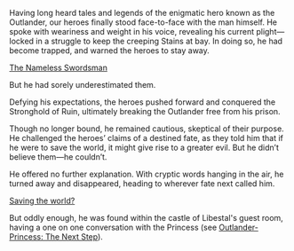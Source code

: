 Having long heard tales and legends of the enigmatic hero known as the Outlander, our heroes finally stood face-to-face with the man himself. He spoke with weariness and weight in his voice, revealing his current plight—locked in a struggle to keep the creeping Stains at bay. In doing so, he had become trapped, and warned the heroes to stay away.

[The Nameless Swordsman](#embed:https://www.youtube.com/live/uX0rZYSrb4Q?si=qveipVP2y98ikBG3&t=4927)

But he had sorely underestimated them.

Defying his expectations, the heroes pushed forward and conquered the Stronghold of Ruin, ultimately breaking the Outlander free from his prison. 

Though no longer bound, he remained cautious, skeptical of their purpose. He challenged the heroes’ claims of a destined fate, as they told him that if he were to save the world, it might give rise to a greater evil. But he didn’t believe them—he couldn’t.

He offered no further explanation. With cryptic words hanging in the air, he turned away and disappeared, heading to wherever fate next called him.

[Saving the world?](#embed:https://www.youtube.com/live/uX0rZYSrb4Q?si=j0u5w9W8hHWcmSfJ&t=6423)

But oddly enough, he was found within the castle of Libestal's guest room, having a one on one conversation with the Princess (see [Outlander-Princess: The Next Step](#edge:iphania-outlander-right-2-left-2)).